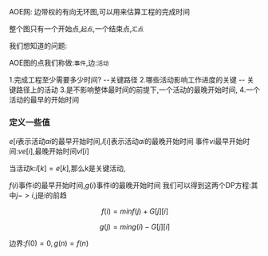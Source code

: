

AOE网: 边带权的有向无环图,可以用来估算工程的完成时间


整个图只有一个开始点,`起点`,一个结束点,`汇点`

我们想知道的问题:

AOE图的点我们称做:`事件`,边:`活动`

1.完成工程至少需要多少时间? --关键路径
2.哪些活动影响工作进度的关键 -- 关键路径上的活动
3.是不影响整体最时间的前提下,一个活动的最晚开始时间,
4.一个活动的最早的开始时间


### 定义一些值

$e[i$表示活动$ai$的最早开始时间,$l[i]$表示活动$ai$的最晚开始时间
事件$vi$最早开始时间:$ve[i]$,最晚开始时间$vl[i]$

当活动k:$l[k] = e[k]$,那么k是关键活动,

$f(i)$事件i的最早开始时间,$g(i)$事件i的最晚开始时间
我们可以得到这两个DP方程:其中$j->i$,j是i的前趋

$$f(i) = min{f(j)+G[j][i]}$$

$$g(j) = min{g(i) - G[j][i]}$$

边界:$f(0)=0,g(n) = f(n)$
